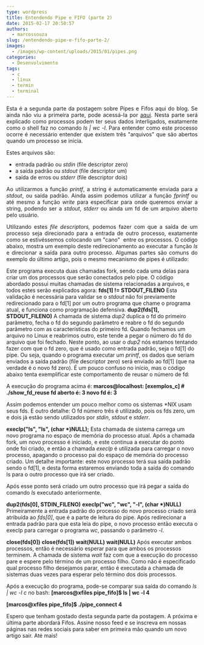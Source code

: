 ```yaml
---
type: wordpress
title: Entendendo Pipe e FIFO (parte 2)
date: 2015-02-17 20:50:57
authors:
  - marcossouza
slug: /entendendo-pipe-e-fifo-parte-2/
images:
  - /images/wp-content/uploads/2015/01/pipes.png
categories:
  - Desenvolvimento
tags:
  - c
  - linux
  - termin
  - terminal
---
```


<p style="text-align: justify;">Esta é a segunda parte da postagem sobre Pipes e Fifos aqui do blog. Se ainda não viu a primeira parte, pode acessá-la por <a title="Entendendo Pipes e FIFOs (parte 1)" href="/entendendo-pipe-e-fifo-parte-1" target="_blank">aqui</a>. Nesta parte será explicado como processos podem ter seus dados interligados, exatamente como o shell faz no comando <em>ls | wc -l</em>. Para entender como este processo ocorre é necessário entender que existem três "arquivos" que são abertos quando um processo se inicia.</p>
Estes arquivos são:
<ul>
	<li>entrada padrão ou <em>stdin</em> (file descriptor zero)</li>
	<li>a saída padrão ou <em>stdout</em> (file descriptor um)</li>
	<li>saída de erros ou <em>stderr</em> (file descriptor dois)</li>
</ul>
<p style="text-align: justify;">Ao utilizarmos a função <em>printf</em>, a string é automaticamente enviada para a <em>stdout</em>, ou saída padrão. Ainda assim podemos utilizar a função <em>fprintf </em>ou até mesmo a função <em>write</em> para especificar para onde queremos enviar a string, podendo ser a <em>stdout</em>, <em>stderr</em> ou ainda um fd de um arquivo aberto pelo usuário.</p>
<p style="text-align: justify;">Utilizando estes <em>file descriptors,</em> podemos fazer com que a saída de um processo seja direcionado para a entrada de outro processo, exatamente como se estivéssemos colocando um "cano"  entre os processos. O código abaixo, mostra um exemplo deste redirecionamento ao executar a função <em>ls</em> e direcionar a saída para outro processo. Algumas partes são comuns do exemplo do último artigo, pois o mesmo mecanismo de pipes é utilizado:</p>
<script src="//gistfy-app.herokuapp.com/github/ButecoOpenSource/exemplos/pipe_fifo/pipe_connect.c" type="text/javascript"></script>Este programa executa duas chamadas fork, sendo cada uma delas para criar um dos processos que serão conectados pelo pipe. O código abordado possui muitas chamadas de sistema relacionadas a arquivos, e todos estes serão explicados agora: <strong>fds[1] != STDOUT_FILENO</strong> Esta validação é necessária para validar se o <em>stdout</em> não foi previamente redirecionado para o fd[1] por um outro programa que chame o programa atual, e funciona como programação defensiva. <strong>dup2(fds[1], STDOUT_FILENO)</strong> A chamada de sistema <em>dup2</em> duplica o fd do primeiro parâmetro, fecha o fd do segundo parâmetro e reabre o fd do segundo parâmetro com as características do primeiro fd. Quando fechamos um arquivo no Linux e reabrimos outro, este tende a pegar o número do fd do arquivo que foi fechado. Neste ponto, ao usar o <em>dup2</em> nós estamos tentando fazer com que o fd zero, que é usado como entrada padrão, seja o fd[1] do pipe. Ou seja, quando o programa executar um <em>printf</em>, os dados que seriam enviados a saída padrão (file descriptor zero) será enviado ao fd[1] (que na verdade é o novo fd zero). É um pouco confuso no início, mas o código abaixo tenta exemplificar este comportamento de reusar o número de fd:<script src="//gistfy-app.herokuapp.com/github/ButecoOpenSource/exemplos/exemplos_c/show_fd_reuse.c" type="text/javascript"></script>

A execução do programa acima é:
<strong>marcos@localhost: [exemplos_c] # ./show_fd_reuse
fd aberto é: 3
novo fd é: 3
</strong>

Assim podemos entender um pouco melhor como os sistemas *NIX usam seus fds. E outro detalhe: O fd número três é utilizado, pois os fds zero, um e dois já estão sendo utilizados por <em>stdin</em>, <em>stdout</em> e <em>stderr</em>.

<strong>execlp("ls", "ls", (char *)NULL);</strong>
Esta chamada de sistema carrega um novo programa no espaço de memória do processo atual. Após a chamada fork, um novo processo é iniciado, e este continua a executar do ponto onde foi criado, e então a chamada <em>execlp</em> é utilizada para carregar o novo processo, apagando o processo pai do espaço de memória do processo criado. Um detalhe importante: este novo processo terá sua saída padrão sendo o fd[1], e desta forma estaremos enviando toda a saída do comando ls para o outro processo que irá ser criado.

Após esse ponto será criado um outro processo que irá pegar a saída do comando <em>ls</em> executado anteriormente.

<strong>dup2(fds[0], STDIN_FILENO)</strong>
<strong>execlp("wc", "wc", "-l", (char *)NULL)</strong>
Primeiramente a entrada padrão do processo do novo processo criado será atribuída ao <em>fds[0]</em>, que é a parte de leitura do pipe. Após redirecionar a entrada padrão para que esta leia do pipe, o novo processo então executa o execlp para carregar o programa <em>wc</em>, passando o parâmetro <em>-l</em>.

<strong>close(fds[0])</strong>
<strong>close(fds[1])</strong>
<strong>wait(NULL)</strong>
<strong>wait(NULL)</strong>
Após executar ambos processos, então é necessário esperar para que ambos os processos terminem. A chamada de sistema <em>wait</em> faz com que a execução do processo pare e espere pelo término de um processo filho. Como não é especificado qual processo filho desejamos parar, então é executada a chamada de sistemas duas vezes para esperar pelo término dos dois processos.

Após a execução do programa, pode-se comparar sua saída do comando <em>ls | wc -l c</em> no bash:
<strong>[marcos@xfiles pipe_fifo]$ ls | wc -l
4</strong>

<strong>[marcos@xfiles pipe_fifo]$ ./pipe_connect
4</strong>

Espero que tenham gostado desta segunda parte da postagem. A próxima e última parte abordará Fifos. Assine nosso feed e se inscreva em nossas páginas nas redes sociais para saber em primeira mão quando um novo artigo sair. Até mais!
